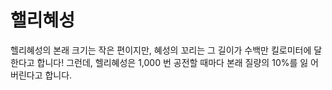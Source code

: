 # 핼리혜성

헬리혜성의 본래 크기는 작은 편이지만, 혜성의 꼬리는 그 길이가 수백만 킬로미터에
달한다고 합니다! 그런데, 헬리혜성은 1,000 번 공전할 때마다 본래 질량의 10%를 잃
어버린다고 합니다.
